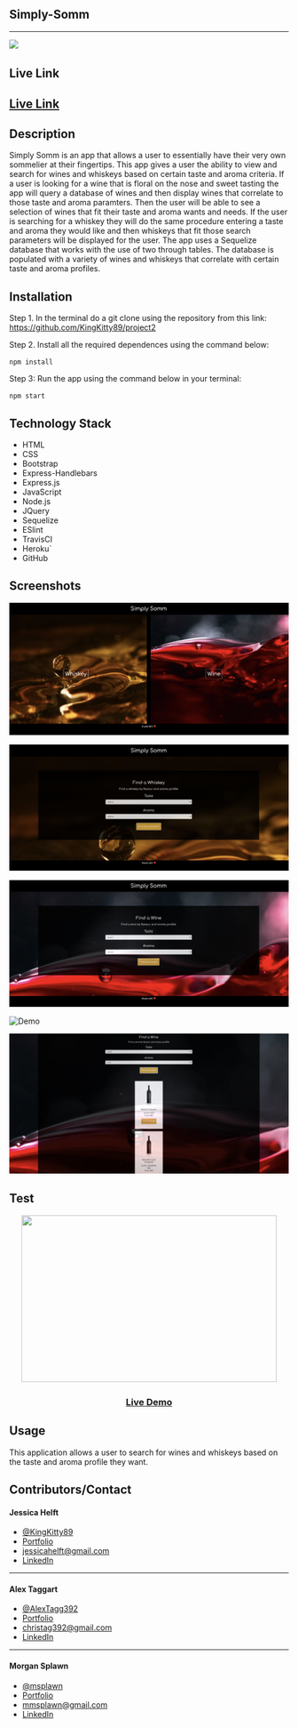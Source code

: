 ## **Simply-Somm**
------
<img src="https://img.shields.io/badge/-made%20with%20love-brightgreen" >

## **Live Link**

<h2><a href ="https://metric-drake-50737.herokuapp.com/">Live Link</a></h2>

## **Description**

Simply Somm is an app that allows a user to essentially have their very own sommelier at their fingertips. This app gives a user the ability to view and search for wines and whiskeys based on certain taste and aroma criteria. If a user is looking for a wine that is floral on the nose and sweet tasting the app will query a database of wines and then display wines that correlate to those taste and aroma paramters. Then the user will be able to see a selection of wines that fit their taste and aroma wants and needs. If the user is searching for a whiskey they will do the same procedure entering a taste and aroma they would like and then whiskeys that fit those search parameters will be displayed for the user. The app uses a Sequelize database that works with the use of two through tables. The database is populated with a variety of wines and whiskeys that correlate with certain taste and aroma profiles.


## **Installation**
Step 1. In the terminal do a git clone using the repository from this link: https://github.com/KingKitty89/project2

Step 2. Install all the required dependences using the command below:

    npm install

Step 3: Run the app using the command below in your terminal:

    npm start

## **Technology Stack**
* HTML 
* CSS
* Bootstrap
* Express-Handlebars
* Express.js
* JavaScript
* Node.js
* JQuery
* Sequelize
* ESlint
* TravisCI
* Heroku`
* GitHub

## **Screenshots**

![Demo](./public/assets/simplysomm1.png)

![Demo](./public/assets/simplysomm2.png)

![Demo](./public/assets/simplysomm3.png)

![Demo](./public/asset/simplysomm4.png)

![Demo](./public/assets/simplysomm5.png)

## **Test**

<p align="center">
  <img width="460" height="300" src="./public/assets/simplysomm.gif">
</p>

<h3 align ="center"><a href ="https://drive.google.com/file/d/1iA0Aje3EYA1zYWYrAjhc99MG7F2aJyHg/view">Live Demo</a></h3>

## **Usage**

This application allows a user to search for wines and whiskeys based on the taste and aroma profile they want. 

## **Contributors/Contact**

#### **Jessica Helft** 
* [@KingKitty89](https://github.com/KingKitty89)
* [Portfolio](https://kingkitty89.github.io/ResponsivePortfolio/)
* [jessicahelft@gmail.com](jessicahelft@gmail.com)
* [LinkedIn](https://www.linkedin.com/in/jessicahelft)

------

#### **Alex Taggart**  
* [@AlexTagg392](https://github.com/AlexTagg392)
* [Portfolio](https://alextagg392.github.io/Homework_Responsiveness-Portfolio/)
* [christag392@gmail.com](christag392@gmail.com)
* [LinkedIn](https://www.linkedin.com/in/alex-taggart-9750221a7/)

------

#### **Morgan Splawn** 
* [@msplawn](https://github.com/msplawn)
* [Portfolio](https://msplawn.github.io/bootstrap-about-me/)
* [mmsplawn@gmail.com](mmsplawn@gmail.com)
* [LinkedIn](https://www.linkedin.com/in/morgan-splawn-72979a1a9/)









